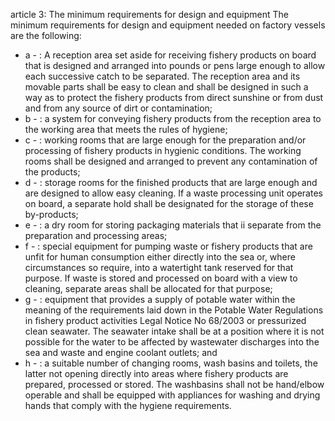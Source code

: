 article 3: The minimum requirements for design and equipment
The minimum requirements for design and equipment needed on factory vessels are the following:
<ul>
			<li>a - : A reception area set aside for receiving fishery products on board that is designed and arranged into pounds or pens large enough to allow each successive catch to be separated. The reception area and its movable parts shall be easy to clean and shall be designed in such a way as to protect the fishery products from direct sunshine or from dust and from any source of dirt or contamination;<ul>
			</ul></li>			<li>b - : a system for conveying fishery products from the reception area to the working area that meets the rules of hygiene;<ul>
			</ul></li>			<li>c - : working rooms that are large enough for the preparation and&#x2F;or processing of fishery products in hygienic conditions. The working rooms shall be designed and arranged to prevent any contamination of the products;<ul>
			</ul></li>			<li>d - : storage rooms for the finished products that are large enough and are designed to allow easy cleaning. If a waste processing unit operates on board, a separate hold shall be designated for the storage of these by-products;<ul>
			</ul></li>			<li>e - : a dry room for storing packaging materials that ii separate from the preparation and processing areas;<ul>
			</ul></li>			<li>f - : special equipment for pumping waste or fishery products that are unfit for human consumption either directly into the sea or, where circumstances so require, into a watertight tank reserved for that purpose. If waste is stored and processed on board with a view to cleaning, separate areas shall be allocated for that purpose;<ul>
			</ul></li>			<li>g - : equipment that provides a supply of potable water within the meaning of the requirements laid down in the Potable Water Regulations in fishery product activities Legal Notice No 68&#x2F;2003 or pressurized clean seawater. The seawater intake shall be at a position where it is not possible for the water to be affected by wastewater discharges into the sea and waste and engine coolant outlets; and<ul>
			</ul></li>			<li>h - : a suitable number of changing rooms, wash basins and toilets, the latter not opening directly into areas where fishery products are prepared, processed or stored. The washbasins shall not be hand&#x2F;elbow operable and shall be equipped with appliances for washing and drying hands that comply with the hygiene requirements.<ul>
			</ul></li></ul>